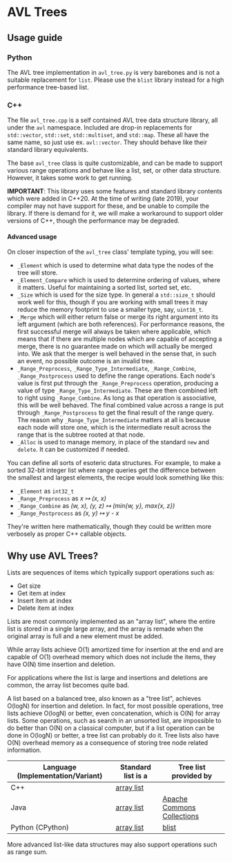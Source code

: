 # AVL Trees

## Usage guide

### Python

The AVL tree implementation in `avl_tree.py` is very barebones and is not a suitable replacement for `list`. Please use the `blist` library instead for a high performance tree-based list.

### C++

The file `avl_tree.cpp` is a self contained AVL tree data structure library, all under the `avl` namespace. Included are drop-in replacements for `std::vector`, `std::set`, `std::multiset`, and `std::map`. These all have the same name, so just use ex. `avl::vector`. They should behave like their standard library equivalents.

The base `avl_tree` class is quite customizable, and can be made to support various range operations and behave like a list, set, or other data structure. However, it takes some work to get running.

**IMPORTANT**: This library uses some features and standard library contents which were added in C++20. At the time of writing (late 2019), your compiler may not have support for these, and be unable to compile the library. If there is demand for it, we will make a workaround to support older versions of C++, though the performance may be degraded.

#### Advanced usage

On closer inspection of the `avl_tree` class' template typing, you will see:

- `_Element` which is used to determine what data type the nodes of the tree will store.
- `_Element_Compare` which is used to determine ordering of values, where it matters. Useful for maintaining a sorted list, sorted set, etc.
- `_Size` which is used for the size type. In general a `std::size_t` should work well for this, though if you are working with small trees it may reduce the memory footprint to use a smaller type, say, `uint16_t`.
- `_Merge` which will either return false or merge its right argument into its left argument (which are both references). For performance reasons, the first successful merge will always be taken where applicable, which means that if there are multiple nodes which are capable of accepting a merge, there is no guarantee made on which will actually be merged into. We ask that the merger is well behaved in the sense that, in such an event, no possible outcome is an invalid tree.
- `_Range_Preprocess`, `_Range_Type_Intermediate`, `_Range_Combine`, `_Range_Postprocess` used to define the range operations. Each node's value is first put through the `_Range_Preprocess` operation, producing a value of type `_Range_Type_Intermediate`. These are then combined left to right using `_Range_Combine`. As long as that operation is associative, this will be well behaved. The final combined value across a range is put through `_Range_Postprocess` to get the final result of the range query. The reason why `_Range_Type_Intermediate` matters at all is because each node will store one, which is the intermediate result across the range that is the subtree rooted at that node.
- `_Alloc` is used to manage memory, in place of the standard `new` and `delete`. It can be customized if needed.

You can define all sorts of esoteric data structures. For example, to make a sorted 32-bit integer list where range queries get the difference between the smallest and largest elements, the recipe would look something like this:

- `_Element` as `int32_t`
- `_Range_Preprocess` as *x ↦ (x, x)*
- `_Range_Combine` as *(w, x), (y, z) ↦ (min{w, y}, max{x, z})*
- `_Range_Postprocess` as *(x, y) ↦ y - x*

They're written here mathematically, though they could be written more verbosely as proper C++ callable objects.

## Why use AVL Trees?

Lists are sequences of items
which typically support operations such as:

- Get size
- Get item at index
- Insert item at index
- Delete item at index

Lists are most commonly implemented as an "array list",
where the entire list is stored in a single large array,
and the array is remade when the original array is full
and a new element must be added.

While array lists achieve O(1) amortized time for insertion at the end
and are capable of O(1) overhead memory which does not include the items,
they have O(N) time insertion and deletion.

For applications where the list is large
and insertions and deletions are common,
the array list becomes quite bad.

A list based on a balanced tree,
also known as a "tree list",
achieves O(logN) for insertion and deletion.
In fact,
for most possible operations,
tree lists achieve O(logN) or better,
even concatenation,
which is O(N) for array lists.
Some operations,
such as search in an unsorted list,
are impossible to do better than O(N) on a classical computer,
but if a list operation can be done in O(logN) or better,
a tree list can probably do it.
Tree lists also have O(N) overhead memory
as a consequence of storing tree node related information.

| Language (Implementation/Variant) | Standard list is a | Tree list provided by |
| --- | --- | --- |
| C++ | [array list](http://www.cplusplus.com/reference/vector/vector/) | |
| Java | [array list](https://docs.oracle.com/javase/10/docs/api/java/util/ArrayList.html) | [Apache Commons Collections](https://commons.apache.org/proper/commons-collections/apidocs/org/apache/commons/collections4/list/TreeList.html) |
| Python (CPython) | [array list](https://wiki.python.org/moin/TimeComplexity) | [blist](https://pypi.org/project/blist/) |

More advanced list-like data structures may also support operations such as range sum.

